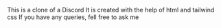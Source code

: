 This is a clone of a Discord
It is created with the help of html and tailwind css
If you have any queries, fell free to ask me
